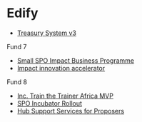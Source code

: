 # Edify

 - [Treasury System v3](https://treasuryguild.github.io/treasury-v3/)

Fund 7

 - [Small SPO Impact Business Programme](https://cardano.ideascale.com/c/idea/384982)
 - [Impact innovation accelerator](https://cardano.ideascale.com/c/idea/385017)

Fund 8

 - [Inc. Train the Trainer Africa MVP](https://cardano.ideascale.com/c/idea/401078)
 - [SPO Incubator Rollout](https://cardano.ideascale.com/c/idea/400906)
 - [Hub Support Services for Proposers](https://cardano.ideascale.com/c/idea/405297)
